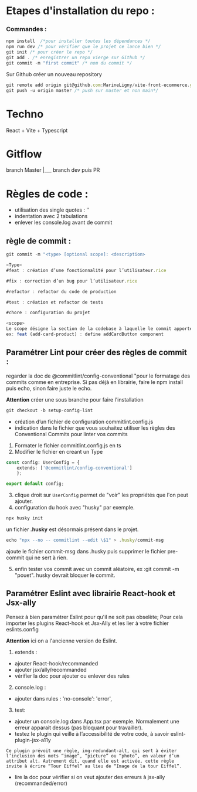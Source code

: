 # Etapes d'installation du repo :
### Commandes :
``` ts
npm install  /*pour installer toutes les dépendances */
npm run dev /* pour vérifier que le projet ce lance bien */ 
git init /* pour créer le repo */ 
git add . /* enregistrer un repo vierge sur Github */
git commit -m "first commit" /* nom du commit */
```
Sur Github créer un nouveau repository

``` ts
git remote add origin git@github.com:MarineLigny/vite-front-ecommerce.git /* lien pour relier Github à mon projet VSC */ 
git push -u origin master /* push sur master et non main*/ 
```


# Techno 
React + Vite + Typescript 

# Gitflow 

branch Master 
|___ branch dev puis PR 

# Règles de code : 
- utilisation des single quotes : ''
- indentation avec 2 tabulations 
- enlever les console.log avant de commit


## règle de commit :
``` ts
git commit -m "<type> [optional scope]: <description>
```
``` ts
<Type>
#feat : création d’une fonctionnalité pour l’utilisateur.rice 

#fix : correction d’un bug pour l’utilisateur.rice

#refactor : refactor du code de production

#test : création et refactor de tests

#chore : configuration du projet
```
``` js
<scope>
Le scope désigne la section de la codebase à laquelle le commit apporte des modifications. Il est indiqué entre parenthèses. En général il s'agit d'un dossier parent au composant que l'on mofifie. 
ex: feat (add-card-product) : define addCardButton component
```

## Paramétrer Lint pour créer des règles de commit :

regarder la doc de @commitlint/config-conventional "pour le formatage des commits comme en entreprise. 
Si pas déjà en librairie, faire le npm install puis echo, sinon faire juste le echo.

**Attention** créer une sous branche pour faire l'installation 
``` js
git checkout -b setup-config-lint
```
- création d’un fichier de configuration commitlint.config.js
- indication dans le fichier que vous souhaitez utiliser les règles des Conventional Commits pour linter vos commits

1. Formater le fichier commitlint.config.js en ts
2. Modifier le fichier en creant un Type 
``` ts
const config: UserConfig = { 
	extends: ['@commitlint/config-conventional'] 
	};

export default config;
```
3. clique droit sur ``UserConfig`` permet de "voir" les propriétés que l'on peut ajouter. 
4. configuration du hook avec "husky" par exemple. 
``` js
npx husky init
```
un fichier **.husky** est désormais présent dans le projet. 
``` js
echo "npx --no -- commitlint --edit \$1" > .husky/commit-msg
```
ajoute le fichier commit-msg dans .husky puis supprimer le fichier pre-commit qui ne sert à rien. 

5. enfin tester vos commit avec un commit aléatoire, ex :git commit -m "pouet". husky devrait bloquer le commit. 

## Paramétrer Eslint avec librairie React-hook et Jsx-ally

Pensez à bien paramétrer Eslint pour qu'il ne soit pas obselète; Pour cela importer les plugins React-hook et Jsx-Ally et les lier à votre fichier eslints.config 

**Attention** ici on a l'ancienne version de Eslint. 

1. extends : 
- ajouter React-hook/recommanded
- ajouter jsx/ally/recommanded
- vérifier la doc pour ajouter ou enlever des rules

2. console.log :
- ajouter dans rules : 'no-console': 'error',

3. test:
- ajouter un console.log dans App.tsx par exemple. Normalement une erreur apparait dessus (pas bloquant pour travailler).
- testez le plugin qui veille à l’accessibilité de votre code, à savoir eslint-plugin-jsx-a11y
``` 
Ce plugin prévoit une règle, img-redundant-alt, qui sert à éviter l’inclusion des mots “image”, “picture” ou “photo”, en valeur d’un attribut alt. Autrement dit, quand elle est activée, cette règle invite à écrire “Tour Eiffel” au lieu de “Image de la tour Eiffel”. 
```
- lire la doc pour vérifier si on veut ajouter des erreurs à jsx-ally (recommanded/error)